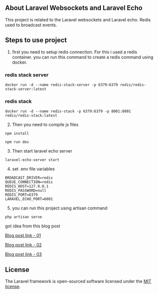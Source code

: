 ## About Laravel Websockets and Laravel Echo

This project is related to the Laravel websockets and Laravel echo. Redis used to broadcast events.

## Steps to use project

1. first you need to setup redis connection. For this i used a redis container. you can run this command to create a redis command using docker.

### redis stack server
```
docker run -d --name redis-stack-server -p 6379:6379 redis/redis-stack-server:latest
```

### redis stack
```
docker run -d --name redis-stack -p 6379:6379 -p 8001:8001 redis/redis-stack:latest
```

2. Then you need to compile js files

```
npm install
```

```
npm run dev
```

3. Then start laravel echo server

```
laravel-echo-server start
```

4. set .env file variables

```
BROADCAST_DRIVER=redis
QUEUE_CONNECTION=redis
REDIS_HOST=127.0.0.1
REDIS_PASSWORD=null
REDIS_PORT=6379
LARAVEL_ECHO_PORT=6001
```

5. you can run this project using artisan command

```
php artisan serve
```

got idea from this blog post

[Blog post link - 01](https://kbouzidi.com/real-time-events-with-laravel-and-soketi#prepare-laravel-for-broadcasting)

[Blog post link - 02](https://www.codecheef.org/article/laravel-event-broadcasting-using-socketio-with-redis)

[Blog post link - 03](https://medium.com/@jan.kulma/laravel-broadcasting-with-redis-and-socket-io-51ce2660633d)

## License

The Laravel framework is open-sourced software licensed under the [MIT license](https://opensource.org/licenses/MIT).

